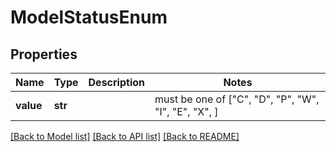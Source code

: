 # ModelStatusEnum


## Properties
Name | Type | Description | Notes
------------ | ------------- | ------------- | -------------
**value** | **str** |  |  must be one of ["C", "D", "P", "W", "I", "E", "X", ]

[[Back to Model list]](../README.md#documentation-for-models) [[Back to API list]](../README.md#documentation-for-api-endpoints) [[Back to README]](../README.md)


